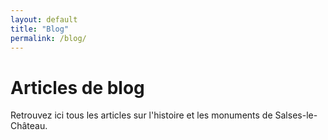 ```yaml
---
layout: default
title: "Blog"
permalink: /blog/
---
```


# Articles de blog

Retrouvez ici tous les articles sur l'histoire et les monuments de Salses-le-Château.
